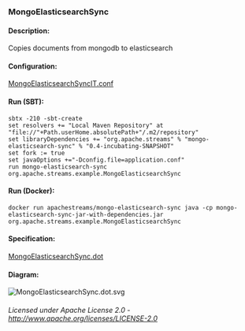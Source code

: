 ### MongoElasticsearchSync

#### Description:

Copies documents from mongodb to elasticsearch

#### Configuration:

[MongoElasticsearchSyncIT.conf](MongoElasticsearchSyncIT.conf "MongoElasticsearchSyncIT.conf" )

#### Run (SBT):

    sbtx -210 -sbt-create
    set resolvers += "Local Maven Repository" at "file://"+Path.userHome.absolutePath+"/.m2/repository"
    set libraryDependencies += "org.apache.streams" % "mongo-elasticsearch-sync" % "0.4-incubating-SNAPSHOT"
    set fork := true
    set javaOptions +="-Dconfig.file=application.conf"
    run mongo-elasticsearch-sync org.apache.streams.example.MongoElasticsearchSync

#### Run (Docker):

    docker run apachestreams/mongo-elasticsearch-sync java -cp mongo-elasticsearch-sync-jar-with-dependencies.jar org.apache.streams.example.MongoElasticsearchSync

#### Specification:

[MongoElasticsearchSync.dot](MongoElasticsearchSync.dot "MongoElasticsearchSync.dot" )

#### Diagram:

![MongoElasticsearchSync.dot.svg](./MongoElasticsearchSync.dot.svg)

###### Licensed under Apache License 2.0 - http://www.apache.org/licenses/LICENSE-2.0